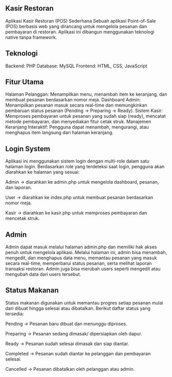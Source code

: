 ## Kasir Restoran

Aplikasi Kasir Restoran (POS) Sederhana
Sebuah aplikasi Point-of-Sale (POS) berbasis web yang dirancang untuk mengelola pesanan dan pembayaran di restoran. Aplikasi ini dibangun menggunakan teknologi native tanpa framework.

## Teknologi
Backend: PHP
Database: MySQL
Frontend: HTML, CSS, JavaScript

## Fitur Utama
Halaman Pelanggan: Menampilkan menu, menambah item ke keranjang, dan membuat pesanan berdasarkan nomor meja.
Dashboard Admin: Menampilkan pesanan masuk secara real-time dan memungkinkan pembaruan status pesanan (Pending → Preparing → Ready).
Sistem Kasir: Memproses pembayaran untuk pesanan yang sudah siap (ready), mencatat metode pembayaran, dan menyediakan fitur cetak struk.
Manajemen Keranjang Interaktif: Pengguna dapat menambah, mengurangi, atau menghapus item langsung dari halaman keranjang.

## Login System

Aplikasi ini menggunakan sistem login dengan multi-role dalam satu halaman login. Berdasarkan role yang terdeteksi saat login, pengguna akan diarahkan ke halaman yang sesuai:

Admin → diarahkan ke admin.php untuk mengelola dashboard, pesanan, dan laporan.

User → diarahkan ke index.php untuk membuat pesanan berdasarkan nomor meja.

Kasir → diarahkan ke kasir.php untuk memproses pembayaran dan mencetak struk.

## Admin

Admin dapat masuk melalui halaman admin.php dan memiliki hak akses penuh untuk mengelola aplikasi. Melalui halaman ini, admin bisa menambah, mengedit, dan menghapus data menu, memantau pesanan yang masuk secara real-time, memperbarui status pesanan, serta melihat laporan transaksi restoran. Admin juga bisa merubah users seperti mengedit atau mengubah data dari users tersebut.

## Status Makanan

Status makanan digunakan untuk memantau progres setiap pesanan mulai dari dibuat hingga selesai atau dibatalkan. Berikut daftar status yang tersedia:

Pending → Pesanan baru dibuat dan menunggu diproses.

Preparing → Pesanan sedang dimasak/ dipersiapkan oleh dapur.

Ready → Pesanan sudah selesai dimasak dan siap diantar.

Completed → Pesanan sudah diantar ke pelanggan dan pembayaran selesai.

Cancelled → Pesanan dibatalkan oleh pelanggan atau admin.
